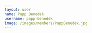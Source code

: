 ```yaml
---
layout: user
name: Papp Benedek
username: papp-benedek
image: /images/members/PappBenedek.jpg
---
```

